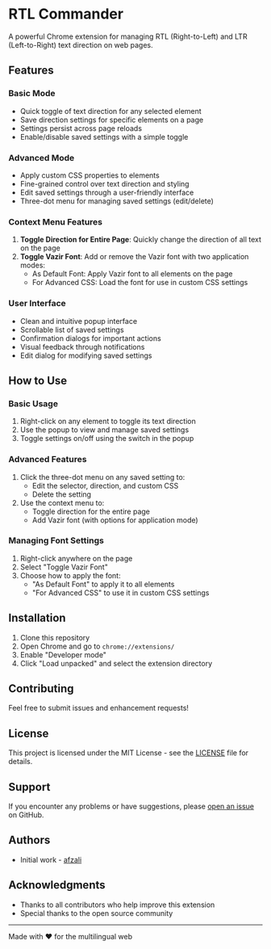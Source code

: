 # RTL Commander

A powerful Chrome extension for managing RTL (Right-to-Left) and LTR (Left-to-Right) text direction on web pages.

## Features

### Basic Mode
- Quick toggle of text direction for any selected element
- Save direction settings for specific elements on a page
- Settings persist across page reloads
- Enable/disable saved settings with a simple toggle

### Advanced Mode
- Apply custom CSS properties to elements
- Fine-grained control over text direction and styling
- Edit saved settings through a user-friendly interface
- Three-dot menu for managing saved settings (edit/delete)

### Context Menu Features
1. **Toggle Direction for Entire Page**: Quickly change the direction of all text on the page
2. **Toggle Vazir Font**: Add or remove the Vazir font with two application modes:
   - As Default Font: Apply Vazir font to all elements on the page
   - For Advanced CSS: Load the font for use in custom CSS settings

### User Interface
- Clean and intuitive popup interface
- Scrollable list of saved settings
- Confirmation dialogs for important actions
- Visual feedback through notifications
- Edit dialog for modifying saved settings

## How to Use

### Basic Usage
1. Right-click on any element to toggle its text direction
2. Use the popup to view and manage saved settings
3. Toggle settings on/off using the switch in the popup

### Advanced Features
1. Click the three-dot menu on any saved setting to:
   - Edit the selector, direction, and custom CSS
   - Delete the setting
2. Use the context menu to:
   - Toggle direction for the entire page
   - Add Vazir font (with options for application mode)

### Managing Font Settings
1. Right-click anywhere on the page
2. Select "Toggle Vazir Font"
3. Choose how to apply the font:
   - "As Default Font" to apply it to all elements
   - "For Advanced CSS" to use it in custom CSS settings

## Installation

1. Clone this repository
2. Open Chrome and go to `chrome://extensions/`
3. Enable "Developer mode"
4. Click "Load unpacked" and select the extension directory

## Contributing

Feel free to submit issues and enhancement requests!

## License

This project is licensed under the MIT License - see the [LICENSE](LICENSE) file for details.

## Support

If you encounter any problems or have suggestions, please [open an issue](https://github.com/[username]/RTL-LTR-Controller/issues) on GitHub.

## Authors

- Initial work - [afzali](https://github.com/afzali)

## Acknowledgments

- Thanks to all contributors who help improve this extension
- Special thanks to the open source community

---
Made with ❤️ for the multilingual web
